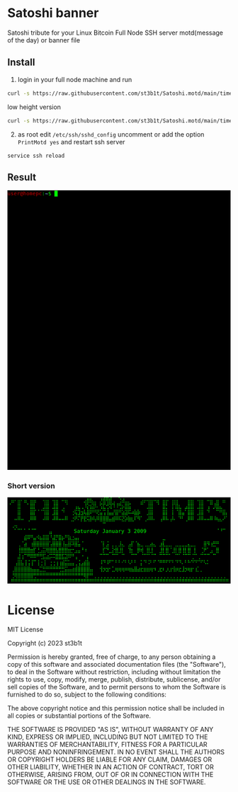 # Satoshi banner

Satoshi tribute for your Linux Bitcoin Full Node SSH server motd(message of the day) or banner file

## Install

1) login in your full node machine and run

```bash
curl -s https://raw.githubusercontent.com/st3b1t/Satoshi.motd/main/times.txt | sudo tee /etc/motd.txt > /dev/null
```

low height version

```bash
curl -s https://raw.githubusercontent.com/st3b1t/Satoshi.motd/main/times-short.txt | sudo tee /etc/motd.txt > /dev/null
```

2) as root edit `/etc/ssh/sshd_config` uncomment or add the option `PrintMotd yes` and restart ssh server

```
service ssh reload
```


## Result

![the times](times.gif)


### Short version

![the times](times-short.png)

# License

MIT License

Copyright (c) 2023 st3b1t

Permission is hereby granted, free of charge, to any person obtaining a copy
of this software and associated documentation files (the "Software"), to deal
in the Software without restriction, including without limitation the rights
to use, copy, modify, merge, publish, distribute, sublicense, and/or sell
copies of the Software, and to permit persons to whom the Software is
furnished to do so, subject to the following conditions:

The above copyright notice and this permission notice shall be included in all
copies or substantial portions of the Software.

THE SOFTWARE IS PROVIDED "AS IS", WITHOUT WARRANTY OF ANY KIND, EXPRESS OR
IMPLIED, INCLUDING BUT NOT LIMITED TO THE WARRANTIES OF MERCHANTABILITY,
FITNESS FOR A PARTICULAR PURPOSE AND NONINFRINGEMENT. IN NO EVENT SHALL THE
AUTHORS OR COPYRIGHT HOLDERS BE LIABLE FOR ANY CLAIM, DAMAGES OR OTHER
LIABILITY, WHETHER IN AN ACTION OF CONTRACT, TORT OR OTHERWISE, ARISING FROM,
OUT OF OR IN CONNECTION WITH THE SOFTWARE OR THE USE OR OTHER DEALINGS IN THE
SOFTWARE.
